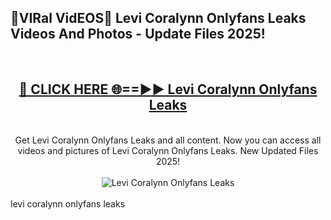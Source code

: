 <h2>🔴VIRal VidEOS🔴 Levi Coralynn Onlyfans Leaks Videos And Photos - Update Files 2025!</h2>
<br>
<div align="center">
<h2><a href="https://virallinks.top/odZfE0" rel="nofollow">🔴 CLICK HERE 🌐==►► Levi Coralynn Onlyfans Leaks</a></h2>
<br>
Get Levi Coralynn Onlyfans Leaks and all content. Now you can access all videos and pictures of Levi Coralynn Onlyfans Leaks. New Updated Files 2025!
<br>
<br>
<a href="https://virallinks.top/odZfE0" rel="nofollow" data-target="animated-image.originalLink"><img src="https://i.imgur.com/dJHk4Zq.gif)" alt="Levi Coralynn Onlyfans Leaks" style="max-width: 100%; display: inline-block;" data-target="animated-image.originalImage"></a>
</div>
<br>
levi coralynn onlyfans leaks